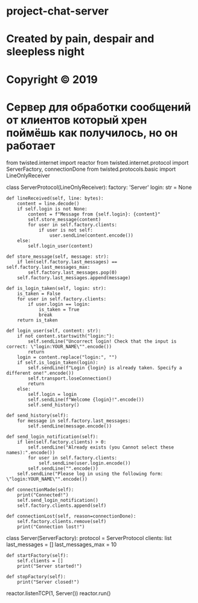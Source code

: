 #  project-chat-server
#  Created by pain, despair and sleepless night
#  Copyright © 2019
#  Сервер для обработки сообщений от клиентов который хрен поймёшь как получилось, но он работает

from twisted.internet import reactor
from twisted.internet.protocol import ServerFactory, connectionDone
from twisted.protocols.basic import LineOnlyReceiver


class ServerProtocol(LineOnlyReceiver):
    factory: 'Server'
    login: str = None

    def lineReceived(self, line: bytes):
        content = line.decode()
        if self.login is not None:
            content = f"Message from {self.login}: {content}"
            self.store_message(content)
            for user in self.factory.clients:
                if user is not self:
                    user.sendLine(content.encode())
        else:
            self.login_user(content)

    def store_message(self, message: str):
        if len(self.factory.last_messages) == self.factory.last_messages_max:
            self.factory.last_messages.pop(0)
        self.factory.last_messages.append(message)

    def is_login_taken(self, login: str):
        is_taken = False
        for user in self.factory.clients:
            if user.login == login:
                is_taken = True
                break
        return is_taken

    def login_user(self, content: str):
        if not content.startswith("login:"):
            self.sendLine("Uncorrect login! Check that the input is correct: \"login:YOUR_NAME\"".encode())
            return
        login = content.replace("login:", "")
        if self.is_login_taken(login):
            self.sendLine(f"Login {login} is already taken. Specify a different one!".encode())
            self.transport.loseConnection()
            return
        else:
            self.login = login
            self.sendLine(f"Welcome {login}!".encode())
            self.send_history()

    def send_history(self):
        for message in self.factory.last_messages:
            self.sendLine(message.encode())

    def send_login_notification(self):
        if len(self.factory.clients) > 0:
            self.sendLine("Already exists (you Cannot select these names):".encode())
            for user in self.factory.clients:
                self.sendLine(user.login.encode())
            self.sendLine("".encode())
        self.sendLine("Please log in using the following form: \"login:YOUR_NAME\"".encode())

    def connectionMade(self):
        print("Connected!")
        self.send_login_notification()
        self.factory.clients.append(self)

    def connectionLost(self, reason=connectionDone):
        self.factory.clients.remove(self)
        print("Connection lost!")


class Server(ServerFactory):
    protocol = ServerProtocol
    clients: list
    last_messages = []
    last_messages_max = 10

    def startFactory(self):
        self.clients = []
        print("Server started!")

    def stopFactory(self):
        print("Server closed!")


reactor.listenTCP(1, Server())
reactor.run()
